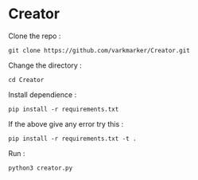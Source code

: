 # Creator

Clone the repo : 

    git clone https://github.com/varkmarker/Creator.git

Change the directory :

    cd Creator

Install dependience : 
       
    pip install -r requirements.txt

If the above give any error try this : 
    
    pip install -r requirements.txt -t .
Run : 

    python3 creator.py
